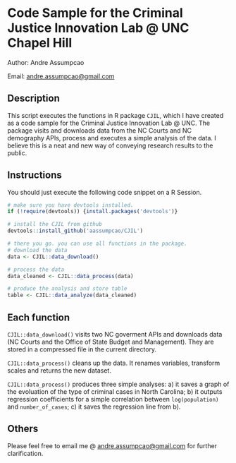 # Code Sample for the Criminal Justice Innovation Lab @ UNC Chapel Hill

Author: Andre Assumpcao

Email: andre.assumpcao@gmail.com

## Description

This script executes the functions in R package `CJIL`, which I have created
as a code sample for the Criminal Justice Innovation Lab @ UNC. The package
visits and downloads data from the NC Courts and NC demography APIs, process
and executes a simple analysis of the data. I believe this is a neat and new way of conveying research results to the public.

## Instructions

You should just execute the following code snippet on a R Session.

```r
# make sure you have devtools installed.
if (!require(devtools)) {install.packages('devtools')}

# install the CJIL from github
devtools::install_github('aassumpcao/CJIL')

# there you go. you can use all functions in the package.
# download the data
data <- CJIL::data_download()

# process the data
data_cleaned <- CJIL::data_process(data)

# produce the analysis and store table
table <- CJIL::data_analyze(data_cleaned)
```

## Each function

`CJIL::data_download()` visits two NC goverment APIs and downloads data (NC Courts and the Office of State Budget and Management). They are stored in a compressed file in the current directory.

`CJIL::data_process()` cleans up the data. It renames variables, transform scales and returns the new dataset.

`CJIL::data_process()` produces three simple analyses: a) it saves a graph of the evoluation of the type of criminal cases in North Carolina; b) it outputs regression coefficients for a simple correlation between `log(population)` and `number_of_cases`; c) it saves the regression line from b).

## Others

Please feel free to email me @ andre.assumpcao@gmail.com for further clarification.
